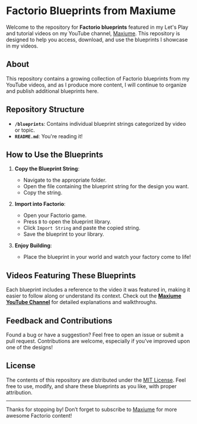 # Factorio Blueprints from Maxiume

Welcome to the repository for **Factorio blueprints** featured in my Let's Play and tutorial videos on my YouTube channel, [Maxiume](https://www.youtube.com/@maxiume). This repository is designed to help you access, download, and use the blueprints I showcase in my videos.

## About
This repository contains a growing collection of Factorio blueprints from my YouTube videos, and as I produce more content, I will continue to organize and publish additional blueprints here.

## Repository Structure
- **`/blueprints`**: Contains individual blueprint strings categorized by video or topic.
- **`README.md`**: You're reading it!

## How to Use the Blueprints
1. **Copy the Blueprint String**:
   - Navigate to the appropriate folder.
   - Open the file containing the blueprint string for the design you want.
   - Copy the string.

2. **Import into Factorio**:
   - Open your Factorio game.
   - Press `B` to open the blueprint library.
   - Click `Import String` and paste the copied string.
   - Save the blueprint to your library.

3. **Enjoy Building**:
   - Place the blueprint in your world and watch your factory come to life!

## Videos Featuring These Blueprints
Each blueprint includes a reference to the video it was featured in, making it easier to follow along or understand its context. Check out the **[Maxiume YouTube Channel](https://www.youtube.com/@maxiume)** for detailed explanations and walkthroughs.

## Feedback and Contributions
Found a bug or have a suggestion? Feel free to open an issue or submit a pull request. Contributions are welcome, especially if you’ve improved upon one of the designs!

## License
The contents of this repository are distributed under the [MIT License](https://opensource.org/licenses/MIT). Feel free to use, modify, and share these blueprints as you like, with proper attribution.

---

Thanks for stopping by! Don’t forget to subscribe to [Maxiume](https://www.youtube.com/@maxiume) for more awesome Factorio content!
